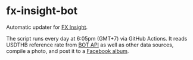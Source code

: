 # fx-insight-bot

Automatic updater for [FX Insight](https://www.facebook.com/thefxinsight).

The script runs every day at 6:05pm (GMT+7) via GitHub Actions.
It reads USDTHB reference rate from [BOT API](https://apiportal.bot.or.th/bot/public/)
	as well as other data sources,
	compile a photo,
	and post it to a [Facebook album](https://www.facebook.com/media/set/?vanity=thefxinsight&set=a.258840942322182).